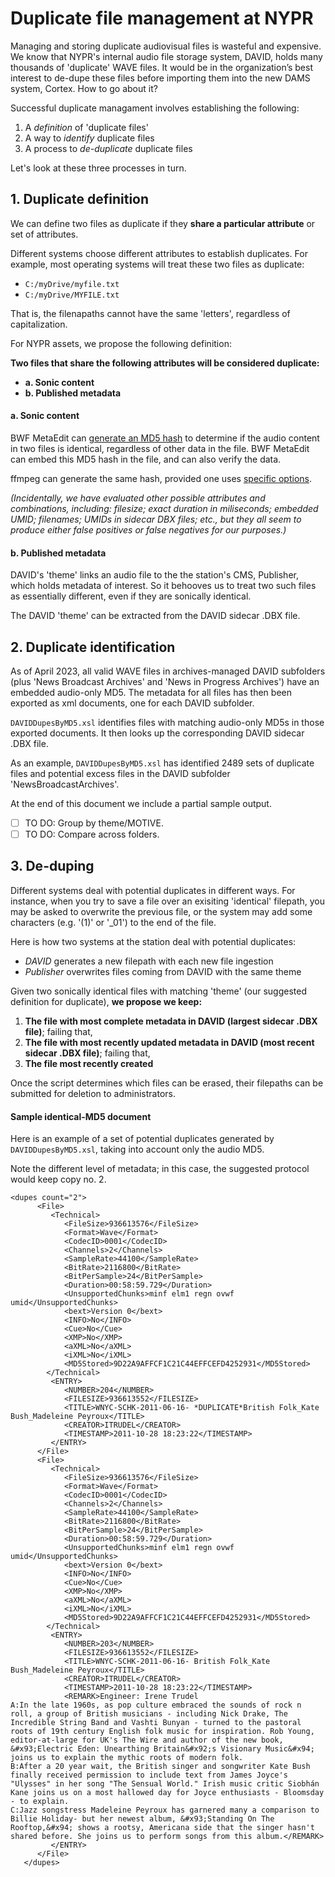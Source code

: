 # Duplicate file management at NYPR
Managing and storing duplicate audiovisual files is wasteful and expensive. We know that NYPR's internal audio file storage system, DAVID, holds many thousands of 'duplicate' WAVE files. It would be in the organization’s best interest to de-dupe these files before importing them into the new DAMS system, Cortex. How to go about it?

Successful duplicate managament involves establishing the following:
1. A _definition_ of 'duplicate files'
2. A way to _identify_ duplicate files
3. A process to _de-duplicate_ duplicate files

Let's look at these three processes in turn.

## 1. Duplicate definition

We can define two files as duplicate if they **share a particular attribute** or set of attributes. 

Different systems choose different attributes to establish duplicates. For example, most operating systems will treat these two files as duplicate:
* ```C:/myDrive/myfile.txt```
* ```C:/myDrive/MYFILE.txt```

That is, the filenapaths cannot have the same 'letters', regardless of capitalization.

For NYPR assets, we propose the following definition: 

**Two files that share the following attributes will be considered duplicate:**
   * **a. Sonic content**
   * **b. Published metadata**


#### a. Sonic content
BWF MetaEdit can [generate an MD5 hash](https://mediaarea.net/BWFMetaEdit/md5) to determine if the audio content in two files is identical, regardless of other data in the file. BWF MetaEdit can embed this MD5 hash in the file, and can also verify the data.

ffmpeg can generate the same hash, provided one uses [specific options](https://superuser.com/questions/1044413/audio-md5-checksum-with-ffmpeg).

_(Incidentally, we have evaluated other possible attributes and combinations, including: filesize; exact duration in miliseconds; embedded UMID; filenames; UMIDs in sidecar DBX files; etc., but they all seem to produce either false positives or false negatives for our purposes.)_

#### b. Published metadata
DAVID's 'theme' links an audio file to the the station's CMS, Publisher, which holds metadata of interest. So it behooves us to treat two such files as essentially different, even if they are sonically identical.

The DAVID 'theme' can be extracted from the DAVID sidecar .DBX file.

## 2. Duplicate identification
As of April 2023, all valid WAVE files in archives-managed DAVID subfolders (plus 'News Broadcast Archives' and 'News in Progress Archives') have an embedded audio-only MD5. The metadata for all files has then been exported as xml documents, one for each DAVID subfolder.

```DAVIDDupesByMD5.xsl``` identifies files with matching audio-only MD5s in those exported documents. It then looks up the corresponding DAVID sidecar .DBX file.

As an example, ```DAVIDDupesByMD5.xsl``` has identified 2489 sets of duplicate files and potential excess files in the DAVID subfolder 'NewsBroadcastArchives'.

At the end of this document we include a partial sample output.

- [ ] TO DO: Group by theme/MOTIVE. 
- [ ] TO DO: Compare across folders.

## 3. De-duping
Different systems deal with potential duplicates in different ways. For instance, when you try to save a file over an exisiting 'identical' filepath, you may be asked to overwrite the previous file, or the system may add some characters (e.g. '(1)' or '\_01') to the end of the file.

Here is how two systems at the station deal with potential duplicates:

- _DAVID_ generates a new filepath with each new file ingestion
- _Publisher_ overwrites files coming from DAVID with the same theme

Given two sonically identical files with matching 'theme' (our suggested definition for duplicate), **we propose we keep:**

1. **The file with most complete metadata in DAVID (largest sidecar .DBX file)**; failing that, 
2. **The file with most recently updated metadata in DAVID (most recent sidecar .DBX file)**; failing that,
3. **The file most recently created**

Once the script determines which files can be erased, their filepaths can be submitted for deletion to administrators.

#### Sample identical-MD5 document

Here is an example of a set of potential duplicates generated by ```DAVIDDupesByMD5.xsl```, taking into account only the audio MD5. 

Note the different level of metadata; in this case, the suggested protocol would keep copy no. 2.
```
<dupes count="2">
      <File>
         <Technical>
            <FileSize>936613576</FileSize>
            <Format>Wave</Format>
            <CodecID>0001</CodecID>
            <Channels>2</Channels>
            <SampleRate>44100</SampleRate>
            <BitRate>2116800</BitRate>
            <BitPerSample>24</BitPerSample>
            <Duration>00:58:59.729</Duration>
            <UnsupportedChunks>minf elm1 regn ovwf umid</UnsupportedChunks>
            <bext>Version 0</bext>
            <INFO>No</INFO>
            <Cue>No</Cue>
            <XMP>No</XMP>
            <aXML>No</aXML>
            <iXML>No</iXML>
            <MD5Stored>9D22A9AFFCF1C21C44EFFCEFD4252931</MD5Stored>
        </Technical>
         <ENTRY>
            <NUMBER>204</NUMBER>
            <FILESIZE>936613552</FILESIZE>
            <TITLE>WNYC-SCHK-2011-06-16- *DUPLICATE*British Folk_Kate Bush_Madeleine Peyroux</TITLE>
            <CREATOR>ITRUDEL</CREATOR>
            <TIMESTAMP>2011-10-28 18:23:22</TIMESTAMP>
         </ENTRY>
      </File>
      <File>
         <Technical>
            <FileSize>936613576</FileSize>
            <Format>Wave</Format>
            <CodecID>0001</CodecID>
            <Channels>2</Channels>
            <SampleRate>44100</SampleRate>
            <BitRate>2116800</BitRate>
            <BitPerSample>24</BitPerSample>
            <Duration>00:58:59.729</Duration>
            <UnsupportedChunks>minf elm1 regn ovwf umid</UnsupportedChunks>
            <bext>Version 0</bext>
            <INFO>No</INFO>
            <Cue>No</Cue>
            <XMP>No</XMP>
            <aXML>No</aXML>
            <iXML>No</iXML>
            <MD5Stored>9D22A9AFFCF1C21C44EFFCEFD4252931</MD5Stored>
        </Technical>
         <ENTRY>
            <NUMBER>203</NUMBER>
            <FILESIZE>936613552</FILESIZE>
            <TITLE>WNYC-SCHK-2011-06-16- British Folk_Kate Bush_Madeleine Peyroux</TITLE>
            <CREATOR>ITRUDEL</CREATOR>
            <TIMESTAMP>2011-10-28 18:23:22</TIMESTAMP>
            <REMARK>Engineer: Irene Trudel
A:In the late 1960s, as pop culture embraced the sounds of rock n roll, a group of British musicians - including Nick Drake, The Incredible String Band and Vashti Bunyan - turned to the pastoral roots of 19th century English folk music for inspiration. Rob Young, editor-at-large for UK's The Wire and author of the new book, &#x93;Electric Eden: Unearthing Britain&#x92;s Visionary Music&#x94; joins us to explain the mythic roots of modern folk.
B:After a 20 year wait, the British singer and songwriter Kate Bush finally received permission to include text from James Joyce's "Ulysses" in her song "The Sensual World." Irish music critic Siobhán Kane joins us on a most hallowed day for Joyce enthusiasts - Bloomsday - to explain.
C:Jazz songstress Madeleine Peyroux has garnered many a comparison to Billie Holiday- but her newest album, &#x93;Standing On The Rooftop,&#x94; shows a rootsy, Americana side that the singer hasn't shared before. She joins us to perform songs from this album.</REMARK>
         </ENTRY>
      </File>
   </dupes>
```
